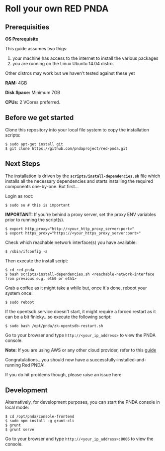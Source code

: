 # Roll your own RED PNDA

## Prerequisities

**OS Prerequisite**

This guide assumes two thigs:

   1. your machine has access to the internet to install the various packages
   2. you are running on the Linux Ubuntu 14.04 distro. 

Other distros may work but we haven't tested against these yet

**RAM:** 4GB

**Disk Space:** Minimum 7GB

**CPUs:** 2 VCores preferred.

## Before we get started

Clone this repository into your local file system to copy the installation scripts:

    $ sudo apt-get install git
    $ git clone https://github.com/pndaproject/red-pnda.git

## Next Steps

The installation is driven by the **`scripts/install-dependencies.sh`** file which installs all the necessary dependencies and starts installing the required components one-by-one. But first...

Login as root:

    $ sudo su # this is important

**IMPORTANT:** If you're behind a proxy server, set the proxy ENV variables prior to running the script(s).

    $ export http_proxy="http://<your_http_proxy_server:port>"
    $ export https_proxy="https://<your_https_proxy_server:port>"

Check which reachable network interface(s) you have available:

    $ /sbin/ifconfig -a

Then execute the install script:

    $ cd red-pnda
    $ bash scripts/install-dependencies.sh <reachable-network-interface from previous e.g. eth0 or eth1>

Grab a coffee as it might take a while but, once it's done, reboot your system once:

    $ sudo reboot

If the opentsdb service doesn't start, it might require a forced restart as it can be a bit finicky...so execute the following script:

    $ sudo bash /opt/pnda/zk-opentsdb-restart.sh
    
Go to your browser and type `http://<your_ip_address>` to view the PNDA console.

**Note:** If you are using AWS or any other cloud provider, refer to this [guide](Connecting_on_cloud.md)

Congratulations...you should now have a successfully-installed-and-running Red PNDA! 

If you do hit problems though, please raise an issue here

## Development

Alternatively, for development purposes, you can start the PNDA console in local mode:

    $ cd /opt/pnda/console-frontend
    $ sudo npm install -g grunt-cli
    $ grunt
    $ grunt serve

Go to your browser and type `http://<your_ip_address>:8006` to view the console.
